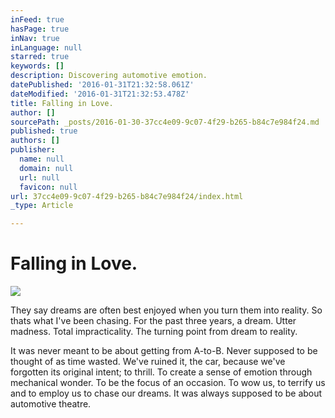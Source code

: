 ```yaml
---
inFeed: true
hasPage: true
inNav: true
inLanguage: null
starred: true
keywords: []
description: Discovering automotive emotion.
datePublished: '2016-01-31T21:32:58.061Z'
dateModified: '2016-01-31T21:32:53.478Z'
title: Falling in Love.
author: []
sourcePath: _posts/2016-01-30-37cc4e09-9c07-4f29-b265-b84c7e984f24.md
published: true
authors: []
publisher:
  name: null
  domain: null
  url: null
  favicon: null
url: 37cc4e09-9c07-4f29-b265-b84c7e984f24/index.html
_type: Article

---
```

# Falling in Love.
![](https://s3-us-west-2.amazonaws.com/the-grid-img/p/da337f144c11538d43c0e295eaf6021e4e0a0a9b.jpg)

They say dreams are often best enjoyed when you turn them into reality. So thats what I've been chasing. For the past three years, a dream. Utter madness. Total impracticality. The turning point from dream to reality. 

It was never meant to be about getting from A-to-B. Never supposed to be thought of as time wasted. We've ruined it, the car, because we've forgotten its original intent; to thrill. To create a sense of emotion through mechanical wonder. To be the focus of an occasion. To wow us, to terrify us and to employ us to chase our dreams. It was always supposed to be about automotive theatre.